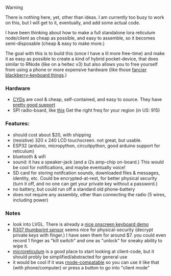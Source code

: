 > [!WARNING]
> There is nothing here, yet, other than ideas. I am currently too busy to work on this, but I will get to it, eventually, and add some actual code.

I have been thinking about how to make a full standalone lora reticulum node/client as cheap as possible, and easy to assemble, so it becomes semi-disposable (cheap & easy to make more.)

The goal with this is to build this (once I have a lil more free-time) and make it as easy as possible to create a kind of hybrid pocket-device, that does similar to RNode (like on a heltec v3) but also allows you to free yourself from using a phone or more expensive hardware (like those [fancier blackberry-keyboard things](https://lilygo.cc/products/t-deck?srsltid=AfmBOooNlbN6kFLsLGA_LThQp4CTwV2MoVRcYSb0au0VrHBD6YNL0vFe).)

### Hardware

- [CYDs](https://www.aliexpress.us/item/3256808128499162.html) are cool & cheap, self-contained, and easy to source. They have [pretty good support](https://github.com/witnessmenow/ESP32-Cheap-Yellow-Display)
- SPI radio-board, like [this](https://www.aliexpress.us/item/3256805989899200.html) Get the right freq for your region (in US: 915)


### Features:

- should cost about $20, with shipping
- (resistive) 320 x 240 LCD touchscreen. not great, but usable.
- ESP32 (arduino, micropython, circuitpython, good arduino support for reticulum)
- bluetooth & wifi
- sound: it has a speaker-jack (and a i2s amp-chip on-board.) This would be cool for notifications, and maybe eventually voice!
- SD card for storing notifcation sounds, downloaded files & messages, identity, etc. Could be encrypted-at-rest, for better physical security (turn it off, and no one can get  your private key without a password.)
- no battery, but could run off a standard old phone-battery
- does not require any assembly, other than connecting the radio (5 wires, including power)


### Notes

- look into LVGL. There is already a [nice onscreen keyboard demo](https://docs.lvgl.io/8.3/widgets/extra/keyboard.html#keyboard-with-text-area)
- [R307 thumbprint sensor](https://www.aliexpress.us/item/2251832771781021.html) seems nice for physical-security (decrypt private keys with finger.) I have seen them for around $7. you could even record 1 finger as "kill switch" and one as "unlock" for sneaky ability to wipe it.
- [microreticulum](https://github.com/attermann/microReticulum) is a good place to start looking at client-code, but it should probly be simplified/abstracted for general use
- it would be cool if it was [rnode-compatable](https://unsigned.io/rnode_firmware/) so you can use it like that (with phone/computer) or press a button to go into "client mode"
